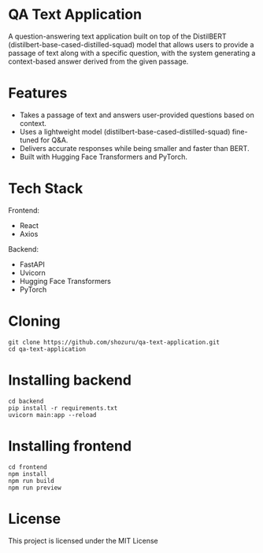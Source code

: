 # QA Text Application
A question-answering text application built on top of the DistilBERT (distilbert-base-cased-distilled-squad) model that allows users to provide a passage of text along with a specific question, with the system generating a context-based answer derived from the given passage.

# Features
* Takes a passage of text and answers user-provided questions based on context.
* Uses a lightweight model (distilbert-base-cased-distilled-squad) fine-tuned for Q&A.
* Delivers accurate responses while being smaller and faster than BERT.
* Built with Hugging Face Transformers and PyTorch.

# Tech Stack
Frontend:
* React
* Axios

Backend:
* FastAPI
* Uvicorn
* Hugging Face Transformers
* PyTorch

# Cloning
```
git clone https://github.com/shozuru/qa-text-application.git
cd qa-text-application
```

# Installing backend
```
cd backend
pip install -r requirements.txt
uvicorn main:app --reload
```

# Installing frontend
```
cd frontend
npm install
npm run build
npm run preview
```

# License
This project is licensed under the MIT License
